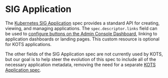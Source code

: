 # SIG Application

The [Kubernetes SIG Application](https://github.com/kubernetes-sigs/application#kubernetes-applications) spec provides a standard API for creating, viewing, and managing applications.
The `spec.descriptor.links` field can be used to [configure buttons on the Admin Console Dashboard](admin-console-port-forwarding#add-a-button-to-the-dashboard), linking to application dashboards or landing pages.
This custom resource is optional for KOTS applications.

The other fields of the SIG Application spec are not currently used by KOTS, but our goal is to help steer the evolution of this spec to include all of the necessary application metadata, removing the need for a separate [KOTS Application spec](custom-resource-application).
